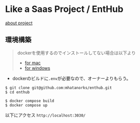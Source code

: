 # Like a Saas Project / EntHub
[about project](https://github.com/mhatanorks/enthub/wiki)

## 環境構築
> dockerを使用するのでインストールしてない場合は以下より
> - [for mac](https://docs.docker.com/desktop/install/mac-install/)
> - [for windows](https://docs.docker.com/desktop/install/mac-install/)

- dockerのビルドに`.env`が必要なので、オーナーよりもらう。
```
$ git clone git@github.com:mhatanorks/enthub.git
$ cd enthub

$ docker compose build
$ docker compose up
```
以下にアクセス
`http://localhost:3030/`
